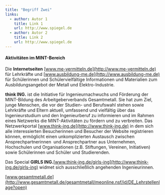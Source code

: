 ```yaml
---
title: "Begriff Zwei"
links:
  - author: Autor 1
    title: Link 1
    url: http://www.spiegel.de
  - author: Autor 2
    title: Link 2
    url: http://www.spiegel.de
---
```


#### Aktivitäten im MINT-Bereich

Die **Internetseiten** [www.me-vermitteln.de](http://www.me-vermitteln.de) für Lehrkräfte und [www.ausbildung-me.de](http://www.ausbildung-me.de) für Schülerinnen und Schülervielfältige Informationen und Materialien zum Ausbildungsangebot der Metall und Elektro-Industrie.

**think ING.** ist die Initiative für Ingenieurnachwuchs und Förderung der MINT-Bildung des Arbeitgeberverbands Gesamtmetall. Sie hat zum Ziel, junge Menschen, die vor der Studien- und Berufswahl stehen sowie Lehrkräfte und Eltern aktuell, umfassend und vielfältig über das Ingenieurstudium und den Ingenieurberuf zu informieren und im Rahmen eines Netzwerks die MINT-Aktivitäten zu fördern und zu verbreiten. Das Netzwerkportal [www.think-ing.de](http://www.think-ing.de) in dem sich alle interessierten Besucherinnen und Besucher der Website registrieren können, ermöglicht einen unkomplizierten Austausch zwischen Ansprechpartnerinnen  und Ansprechpartner aus Unternehmen, Hochschulen und Organisationen (z.B. Stiftungen, Vereinen, Initiativen) sowie Schülerinnen und Schüler und Studierenden.

Das Special **GIRLS ING.**[www.think-ing.de/girls-ing](http://www.think-ing.de/girls-ing) widmet sich ausschließlich angehenden Ingenieurinnen.

[www.gesamtmetall.de](http://www.gesamtmetall.de/gesamtmetall/meonline.nsf/id/DE_Lehrstellenlage?open)
